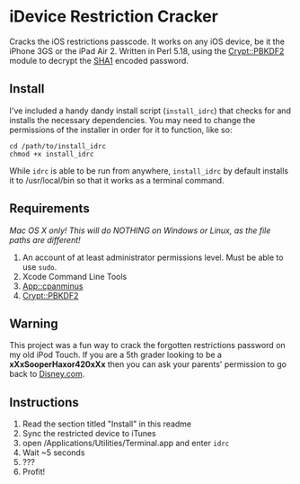 # iDevice Restriction Cracker

Cracks the iOS restrictions passcode. It works on any iOS device, be it the iPhone 3GS or the iPad Air 2. Written in Perl 5.18, using the [Crypt::PBKDF2](https://github.com/arodland/Crypt-PBKDF2) module to decrypt the [SHA1](https://en.wikipedia.org/wiki/SHA-1) encoded password.

## Install

I've included a handy dandy install script (```install_idrc```) that checks for and installs the necessary dependencies. You may need to change the permissions of the installer in order for it to function, like so:
```
cd /path/to/install_idrc
chmod +x install_idrc
```
While ```idrc``` is able to be run from anywhere, ```install_idrc``` by default installs it to /usr/local/bin so that it works as a terminal command.

## Requirements

_Mac OS X only! This will do NOTHING on Windows or Linux, as the file paths are different!_

1. An account of at least administrator permissions level. Must be able to use `sudo`.
2. Xcode Command Line Tools
3. [App::cpanminus](http://search.cpan.org/~miyagawa/App-cpanminus-1.7040/lib/App/cpanminus.pm)
4. [Crypt::PBKDF2](http://search.cpan.org/~arodland/Crypt-PBKDF2-0.150900/lib/Crypt/PBKDF2.pm)

## Warning

This project was a fun way to crack the forgotten restrictions password on my old iPod Touch. If you are a 5th grader looking to be a **xXxSooperHaxor420xXx** then you can ask your parents' permission to go back to [Disney.com](https://www.Disney.com).


## Instructions

1. Read the section titled "Install" in this readme
2. Sync the restricted device to iTunes
3. open /Applications/Utilities/Terminal.app and enter `idrc`
4. Wait ~5 seconds
5. ???
6. Profit!
